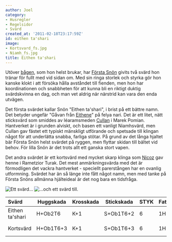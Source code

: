 ```yaml
---
author: Joel
category:
- Husregler
- Regelsidor
- Svärd
created_at: '2011-02-18T23:17:59Z'
id: eithen ta'shari
image:
- Kortsvard_fs.jpg
- Niamh_fs.jpg
title: Eithen ta'shari
---
```

Utöver [bågen], som hon helst brukar, har [Första Snön] givits två svärd hon tränar för fullt med vid sidan om. Med sin ringa storlek och styrka gör hon kanske klokt i att försöka hålla avståndet till fienden, men hon har koordinationen och snabbheten för att kunna bli en riktigt duktig svärdskvinna en dag, och man vet aldrig när närstrid kan vara den enda utvägen.

Det första svärdet kallar Snön "Eithen ta'shari", i brist på ett bättre namn. Det betyder ungefär "Gåvan från [Eithene]" på felya nari. Det är ett litet, nätt sticksvärd som smiddes av léaramsmeden [Cullan] i Marek Pomian. Hantverket är i grunden alviskt, och basen ett vanligt Niamhsvärd, men Cullan gav fästet ett typiskt mänskligt utförande och spetsade till klingan något för att underlätta snabba, farliga stötar. På grund av det långa hjaltet bär Första Snön helst svärdet på ryggen, men flyttar skidan till bältet vid behov. För lilla Snön är det trots allt ett ganska stort vapen.

Det andra svärdet är ett kortsvärd med mycket skarp klinga som [Nicoz] gav henne i Rametzior Turak. Det mest anmärkningsvärda med det är förmodligen det vackra hantverket - speciellt parerstången har en ovanlig utformning. Svärdet har än så länge inte fått något namn, men med tanke på Första Snöns allmänna hjälteideal är det nog bara en tidsfråga.

![Ett svärd...] ![...och ett svärd till.]

| Svärd           | Huggskada | Krosskada | Stickskada | STYK | Fattn | BRYT | SI  | Längd | Vikt   | Pris |
|:----------------|-----------|-----------|------------|------|-------|------|-----|-------|--------|------|
| Eithen ta'shari | H+Ob2T6   | K+1       | S+Ob1T6+2  | 6    | 1H    | 15   | 2/4 | 72 cm | 1,0 kg | \-   |
| Kortsvärd       | H+Ob1T6+3 | K+1       | S+Ob1T6+3  | 6    | 1H    | 13   | 2/3 | 63 cm | 0,9 kg | \-   |

  [bågen]: Liantora
  [Första Snön]: Första_Snön
  [Eithene]: Eithene
  [Cullan]: Cullan
  [Nicoz]: Nicoz_Mehzinor
  [Ett svärd...]: Niamh_fs.jpg "Ett svärd..."
  [...och ett svärd till.]: Kortsvard_fs.jpg "...och ett svärd till."